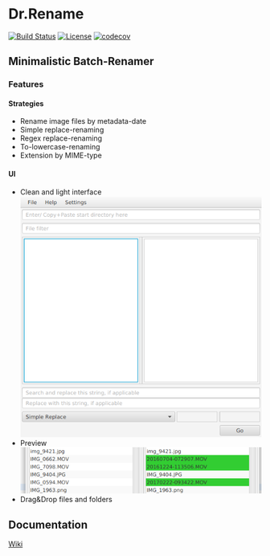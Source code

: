 # Dr.Rename

[![Build Status](https://travis-ci.org/kerner1000/drrename.svg?branch=master)](https://travis-ci.org/kerner1000/drrename)
[![License](https://img.shields.io/badge/License-Apache%202.0-blue.svg)](https://github.com/kerner1000/drrename/blob/master/LICENSE)
[![codecov](https://codecov.io/gh/kerner1000/drrename/branch/master/graph/badge.svg)](https://codecov.io/gh/kerner1000/drrename)

## Minimalistic Batch-Renamer

### Features

#### Strategies

+ Rename image files by metadata-date
+ Simple replace-renaming
+ Regex replace-renaming
+ To-lowercase-renaming
+ Extension by MIME-type

#### UI

+ Clean and light interface
![Main Window](screenshots/main-empty.png)
+ Preview  
![Preview](screenshots/preview.png)
+ Drag&Drop files and folders

## Documentation

[Wiki](https://github.com/kerner1000/drrename/wiki)

